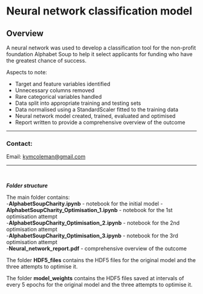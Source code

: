 # Neural network classification model

## **Overview**
 A neural network was used to develop a classification tool for the non-profit foundation Alphabet Soup to help it select applicants for funding who have the greatest chance of success.
 
Aspects to note:
 - Target and feature variables identified
 - Unnecessary columns removed
 - Rare categorical variables handled
 - Data split into appropriate training and testing sets
 - Data normalised using a StandardScaler fitted to the training data
 - Neural network model created, trained, evaluated and optimised
 - Report written to provide a comprehensive overview of the outcome


---

### **Contact:**
Email: kymcoleman@gmail.com


---
<br/>

***Folder structure***


The main folder contains:<br/>
-**AlphabetSoupCharity.ipynb** - notebook for the initial model
-**AlphabetSoupCharity_Optimisation_1.ipynb** - notebook for the 1st optimisation attempt<br/>
-**AlphabetSoupCharity_Optimisation_2.ipynb** - notebook for the 2nd optimisation attempt <br/>
-**AlphabetSoupCharity_Optimisation_3.ipynb** - notebook for the 3rd optimisation attempt<br/>
-**Neural_network_report.pdf** - comprehensive overview of the outcome

The folder  **HDF5_files** contains the HDF5 files for the original model and the three attempts to optimise it.

The folder  **model_weights** contains the HDF5 files saved at intervals of every 5 epochs for the original model and the three attempts to optimise it.
